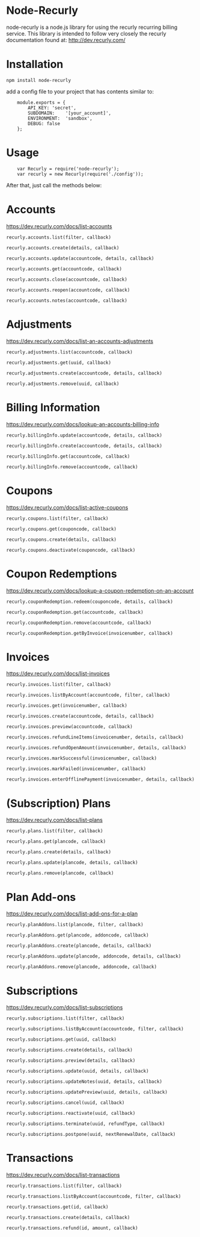 Node-Recurly
===============

node-recurly is a node.js library for using the recurly recurring billing service. This library is intended to follow very closely the recurly documentation found at:
http://dev.recurly.com/

Installation
===============

	npm install node-recurly

add a config file to your project that has contents similar to:

		module.exports = {
			API_KEY: 'secret',
			SUBDOMAIN:    '[your_account]',
			ENVIRONMENT:  'sandbox',
			DEBUG: false
		};


Usage
===============

		var Recurly = require('node-recurly');
		var recurly = new Recurly(require('./config'));

After that, just call the methods below:


Accounts
===============
https://dev.recurly.com/docs/list-accounts

	recurly.accounts.list(filter, callback)

	recurly.accounts.create(details, callback)

	recurly.accounts.update(accountcode, details, callback) 

	recurly.accounts.get(accountcode, callback) 

	recurly.accounts.close(accountcode, callback) 

	recurly.accounts.reopen(accountcode, callback)
  
    recurly.accounts.notes(accountcode, callback)

Adjustments
===============
https://dev.recurly.com/docs/list-an-accounts-adjustments

	recurly.adjustments.list(accountcode, callback)
  
    recurly.adjustments.get(uuid, callback)
  
	recurly.adjustments.create(accountcode, details, callback)

	recurly.adjustments.remove(uuid, callback)

Billing Information
===============
https://dev.recurly.com/docs/lookup-an-accounts-billing-info

	recurly.billingInfo.update(accountcode, details, callback)

	recurly.billingInfo.create(accountcode, details, callback) 

	recurly.billingInfo.get(accountcode, callback) 

	recurly.billingInfo.remove(accountcode, callback) 


Coupons
===============
https://dev.recurly.com/docs/list-active-coupons

	recurly.coupons.list(filter, callback)

	recurly.coupons.get(couponcode, callback)

	recurly.coupons.create(details, callback)

	recurly.coupons.deactivate(couponcode, callback)

Coupon Redemptions
=================
https://dev.recurly.com/docs/lookup-a-coupon-redemption-on-an-account
  
	recurly.couponRedemption.redeem(couponcode, details, callback)

	recurly.couponRedemption.get(accountcode, callback)

	recurly.couponRedemption.remove(accountcode, callback)

	recurly.couponRedemption.getByInvoice(invoicenumber, callback)

Invoices
===============
https://dev.recurly.com/docs/list-invoices

	recurly.invoices.list(filter, callback)

	recurly.invoices.listByAccount(accountcode, filter, callback)

	recurly.invoices.get(invoicenumber, callback)
  
	recurly.invoices.create(accountcode, details, callback)

	recurly.invoices.preview(accountcode, callback)

    recurly.invoices.refundLineItems(invoicenumber, details, callback)

    recurly.invoices.refundOpenAmount(invoicenumber, details, callback)

	recurly.invoices.markSuccessful(invoicenumber, callback)

	recurly.invoices.markFailed(invoicenumber, callback)

    recurly.invoices.enterOfflinePayment(invoicenumber, details, callback)

(Subscription) Plans
==================
https://dev.recurly.com/docs/list-plans

	recurly.plans.list(filter, callback)

	recurly.plans.get(plancode, callback) 

	recurly.plans.create(details, callback)
  
	recurly.plans.update(plancode, details, callback)
  
	recurly.plans.remove(plancode, callback)

Plan Add-ons
==================
https://dev.recurly.com/docs/list-add-ons-for-a-plan

	recurly.planAddons.list(plancode, filter, callback)

	recurly.planAddons.get(plancode, addoncode, callback) 
  
	recurly.planAddons.create(plancode, details, callback)
  
	recurly.planAddons.update(plancode, addoncode, details, callback)
  
	recurly.planAddons.remove(plancode, addoncode, callback)

Subscriptions
===============
https://dev.recurly.com/docs/list-subscriptions

	recurly.subscriptions.list(filter, callback)

	recurly.subscriptions.listByAccount(accountcode, filter, callback) 

	recurly.subscriptions.get(uuid, callback) 

	recurly.subscriptions.create(details, callback) 
  
    recurly.subscriptions.preview(details, callback) 
  
	recurly.subscriptions.update(uuid, details, callback) 
  
    recurly.subscriptions.updateNotes(uuid, details, callback)
  
    recurly.subscriptions.updatePreview(uuid, details, callback)
  
	recurly.subscriptions.cancel(uuid, callback) 
  
	recurly.subscriptions.reactivate(uuid, callback) 
  
	recurly.subscriptions.terminate(uuid, refundType, callback) 

	recurly.subscriptions.postpone(uuid, nextRenewalDate, callback) 

Transactions
===============
https://dev.recurly.com/docs/list-transactions

	recurly.transactions.list(filter, callback)

	recurly.transactions.listByAccount(accountcode, filter, callback)

	recurly.transactions.get(id, callback) 

	recurly.transactions.create(details, callback) 

	recurly.transactions.refund(id, amount, callback)
